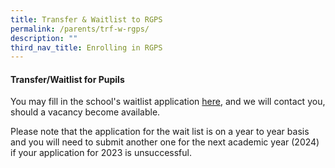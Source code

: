 ```yaml
---
title: Transfer & Waitlist to RGPS
permalink: /parents/trf-w-rgps/
description: ""
third_nav_title: Enrolling in RGPS
---
```

#### **Transfer/Waitlist for Pupils**

You may fill in the school's waitlist application [here](https://go.gov.sg/rgpswaitlist), and we will contact you, should a vacancy become available.

Please note that the application for the wait list is on a year to year basis and you will need to submit another one for the next academic year (2024) if your application for 2023 is unsuccessful.